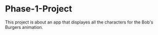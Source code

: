# Phase-1-Project
This project is about an app that displayes all the characters for the Bob's Burgers animation.
